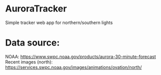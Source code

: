 # AuroraTracker
Simple tracker web app for northern/southern lights

# Data source:
NOAA: https://www.swpc.noaa.gov/products/aurora-30-minute-forecast
Recent images (north): https://services.swpc.noaa.gov/images/animations/ovation/north/
